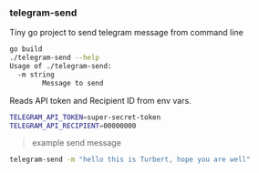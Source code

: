 ### telegram-send

Tiny go project to send telegram message from command line

```bash
go build
./telegram-send --help                                                                                                                                                                                                                  ⏎
Usage of ./telegram-send:
  -m string
        Message to send
```

Reads API token and Recipient ID from env vars.

```bash
TELEGRAM_API_TOKEN=super-secret-token
TELEGRAM_API_RECIPIENT=00000000
```

> example send message

```bash
telegram-send -m "hello this is Turbert, hope you are well"
```
